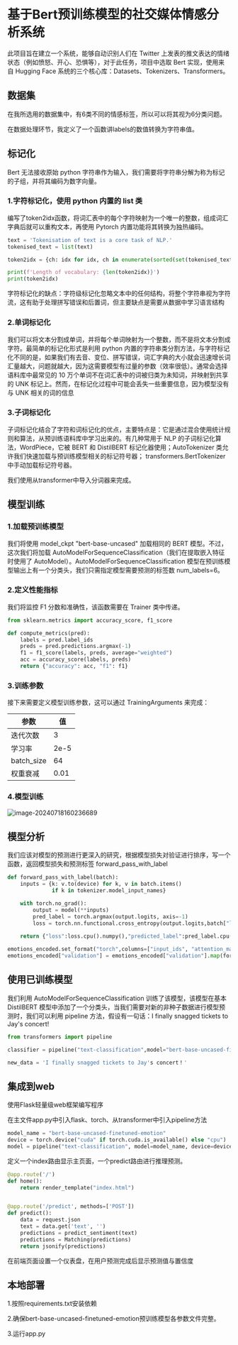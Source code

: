 # 基于Bert预训练模型的社交媒体情感分析系统

此项目旨在建立一个系统，能够自动识别人们在 Twitter 上发表的推文表达的情绪状态（例如愤怒、开心、恐惧等），对于此任务，项目中选取 Bert 实现，使用来自 Hugging Face 系统的三个核心库：Datasets、Tokenizers、Transformers。

## 数据集

在我所选用的数据集中，有6类不同的情感标签，所以可以将其视为6分类问题。

在数据处理环节，我定义了一个函数讲labels的数值转换为字符串值。

## 标记化

Bert 无法接收原始 python 字符串作为输入，我们需要将字符串分解为称为标记的子组，并将其编码为数字向量。

### 1.字符标记化，使用 python 内置的 list 类

编写了token2idx函数，将词汇表中的每个字符映射为一个唯一的整数，组成词汇字典后就可以重构文本，再使用 Pytorch 内置功能将其转换为独热编码。

```python
text = 'Tokenisation of text is a core task of NLP.'
tokenised_text = list(text)

token2idx = {ch: idx for idx, ch in enumerate(sorted(set(tokenised_text)))}

print(f'Length of vocabulary: {len(token2idx)}')
print(token2idx)
```

字符标记化的缺点：字符级标记化忽略文本中的任何结构，将整个字符串视为字符流，这有助于处理拼写错误和后置词，但主要缺点是需要从数据中学习语言结构

### 2.单词标记化

我们可以将文本分割成单词，并将每个单词映射为一个整数，而不是将文本分割成字符。最简单的标记化形式是利用 python 内置的字符串类分割方法，与字符标记化不同的是，如果我们有去音、变位、拼写错误，词汇字典的大小就会迅速增长词汇量越大，问题就越大，因为这需要模型有过量的参数（效率很低）。通常会选择语料库中最常见的 10 万个单词不在词汇表中的词被归类为未知词，并映射到共享的 UNK 标记上。然而，在标记化过程中可能会丢失一些重要信息，因为模型没有与 UNK 相关的词的信息

### 3.子词标记化

子词标记化结合了字符和词标记化的优点，主要特点是：它是通过混合使用统计规则和算法，从预训练语料库中学习出来的。有几种常用于 NLP 的子词标记化算法，WordPiece，它被 BERT 和 DistilBERT 标记化器使用；AutoTokenizer 类允许我们快速加载与预训练模型相关的标记符号器； transformers.BertTokenizer 中手动加载标记符号器。

我们使用从transformer中导入分词器来完成。

## 模型训练

### 1.加载预训练模型

我们将使用 model_ckpt "bert-base-uncased" 加载相同的 BERT 模型。不过，这次我们将加载 AutoModelForSequenceClassification（我们在提取嵌入特征时使用了 AutoModel）。AutoModelForSequenceClassification 模型在预训练模型输出上有一个分类头，我们只需指定模型需要预测的标签数 num_labels=6。

### 2.定义性能指标

我们将监控 F1 分数和准确性，该函数需要在 Trainer 类中传递。

```python
from sklearn.metrics import accuracy_score, f1_score

def compute_metrics(pred):
    labels = pred.label_ids
    preds = pred.predictions.argmax(-1)
    f1 = f1_score(labels, preds, average="weighted")
    acc = accuracy_score(labels, preds)
    return {"accuracy": acc, "f1": f1}
```

### 3.训练参数

接下来需要定义模型训练参数，这可以通过 TrainingArguments 来完成：



| 参数       | 值   |
| ---------- | ---- |
| 迭代次数   | 3    |
| 学习率     | 2e-5 |
| batch_size | 64   |
| 权重衰减   | 0.01 |

### 4.模型训练

![image-20240718160236689](C:\Users\29913\AppData\Roaming\Typora\typora-user-images\image-20240718160236689.png)

## 模型分析

我们应该对模型的预测进行更深入的研究，根据模型损失对验证进行排序，写一个函数，返回模型损失和预测标签 forward_pass_with_label

```python
def forward_pass_with_label(batch):
    inputs = {k: v.to(device) for k, v in batch.items()
              if k in tokenizer.model_input_names}

    with torch.no_grad():
        output = model(**inputs)
        pred_label = torch.argmax(output.logits, axis=-1)
        loss = torch.nn.functional.cross_entropy(output.logits,batch["label"].to(device),reduction="none")
        
    return {"loss":loss.cpu().numpy(),"predicted_label":pred_label.cpu().numpy()}

emotions_encoded.set_format("torch",columns=["input_ids", "attention_mask", "label"])
emotions_encoded["validation"] = emotions_encoded["validation"].map(forward_pass_with_label,batched=True,batch_size=16)
```

## 使用已训练模型

我们利用 AutoModelForSequenceClassification 训练了该模型，该模型在基本 DistilBERT 模型中添加了一个分类头，当我们需要对新的非种子数据进行模型预测时，我们可以利用 pipeline 方法，假设有一句话：I finally snagged tickets to Jay's concert!

```python
from transformers import pipeline

classifier = pipeline("text-classification",model="bert-base-uncased-finetuned-emotion")

new_data = 'I finally snagged tickets to Jay's concert！'
```

## 集成到web

使用Flask轻量级web框架编写程序

在主文件app.py中引入flask、torch、从transformer中引入pipeline方法

```python
model_name = "bert-base-uncased-finetuned-emotion"
device = torch.device("cuda" if torch.cuda.is_available() else "cpu")
model = pipeline("text-classification", model=model_name, device=device)
```

定义一个index路由显示主页面，一个predict路由进行推理预测。

```python
@app.route('/')
def home():
    return render_template("index.html")


@app.route('/predict', methods=['POST'])
def predict():
    data = request.json
    text = data.get('text', '')
    predictions = predict_sentiment(text)
    predictions = Matching(predictions)
    return jsonify(predictions)
```

在前端页面设置一个仪表盘，在用户预测完成后显示预测值与置信度

## 本地部署

1.按照requirements.txt安装依赖

2.确保bert-base-uncased-finetuned-emotion预训练模型各参数文件完整。

3.运行app.py
